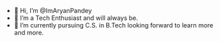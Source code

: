 - 👋 Hi, I’m @ImAryanPandey
- 👀 I’m a Tech Enthusiast and will always be.
- 🌱 I’m currently pursuing C.S. in B.Tech looking forward to learn more and more.

<!---
ImAryanPandey/ImAryanPandey is a ✨ special ✨ repository because its `README.md` (this file) appears on your GitHub profile.
You can click the Preview link to take a look at your changes.
--->

